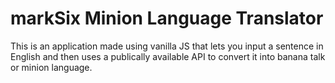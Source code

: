 # markSix Minion Language Translator
 This is an application made using vanilla JS that lets you input a sentence in English and then uses a publically available API to convert it into banana talk or minion language.
